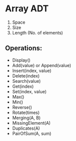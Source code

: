 # Array ADT

1. Space
2. Size
3. Length (No. of elements)

## Operations:

-   Display()
-   Add(value) or Append(value)
-   Insert(index, value)
-   Delete(index)
-   Search(value)
-   Get(index)
-   Set(index, value)
-   Max()
-   Min()
-   Reverse()
-   Rotate(times)
-   Merging(A, B)
-   MissingElement(A)
-   Duplicates(A)
-   PairOfSum(A, sum)
